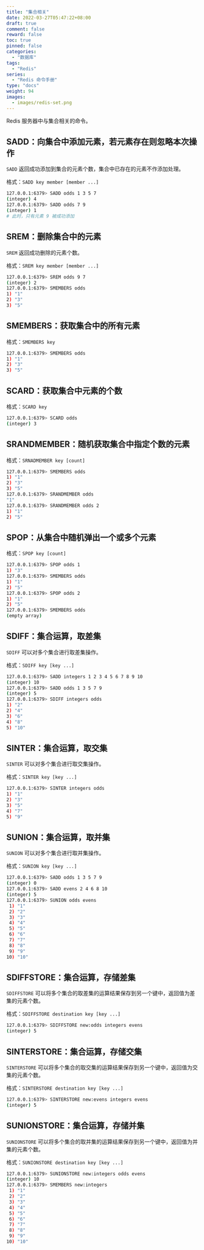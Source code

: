 ```yaml
---
title: "集合相关"
date: 2022-03-27T05:47:22+08:00
draft: true
comment: false
reward: false
toc: true
pinned: false
categories:
  - "数据库"
tags:
  - "Redis"
series:
  - "Redis 命令手册"
type: "docs"
weight: 94
images:
  - images/redis-set.png
---
```


Redis 服务器中与集合相关的命令。

<!--more-->

## SADD：向集合中添加元素，若元素存在则忽略本次操作

`SADD` 返回成功添加到集合的元素个数，集合中已存在的元素不作添加处理。

格式：`SADD key member [member ...]`

```bash
127.0.0.1:6379> SADD odds 1 3 5 7
(integer) 4
127.0.0.1:6379> SADD odds 7 9
(integer) 1
# 此时，只有元素 9 被成功添加
```

## SREM：删除集合中的元素

`SREM` 返回成功删除的元素个数。

格式：`SREM key member [member ...]`

```bash
127.0.0.1:6379> SREM odds 9 7
(integer) 2
127.0.0.1:6379> SMEMBERS odds
1) "1"
2) "3"
3) "5"
```

## SMEMBERS：获取集合中的所有元素

格式：`SMEMBERS key`

```bash
127.0.0.1:6379> SMEMBERS odds
1) "1"
2) "3"
3) "5"
```

## SCARD：获取集合中元素的个数

格式：`SCARD key`

```bash
127.0.0.1:6379> SCARD odds
(integer) 3
```

## SRANDMEMBER：随机获取集合中指定个数的元素

格式：`SRNADMEMBER key [count]`

```bash
127.0.0.1:6379> SMEMBERS odds
1) "1"
2) "3"
3) "5"
127.0.0.1:6379> SRANDMEMBER odds
"1"
127.0.0.1:6379> SRANDMEMBER odds 2
1) "1"
2) "5"
```

## SPOP：从集合中随机弹出一个或多个元素

格式：`SPOP key [count]`

```bash
127.0.0.1:6379> SPOP odds 1
1) "3"
127.0.0.1:6379> SMEMBERS odds
1) "1"
2) "5"
127.0.0.1:6379> SPOP odds 2
1) "1"
2) "5"
127.0.0.1:6379> SMEMBERS odds
(empty array)
```

## SDIFF：集合运算，取差集

`SDIFF` 可以对多个集合进行取差集操作。

格式：`SDIFF key [key ...]`

```bash
127.0.0.1:6379> SADD integers 1 2 3 4 5 6 7 8 9 10
(integer) 10
127.0.0.1:6379> SADD odds 1 3 5 7 9
(integer) 5
127.0.0.1:6379> SDIFF integers odds
1) "2"
2) "4"
3) "6"
4) "8"
5) "10"
```

## SINTER：集合运算，取交集

`SINTER` 可以对多个集合进行取交集操作。

格式：`SINTER key [key ...]`

```bash
127.0.0.1:6379> SINTER integers odds
1) "1"
2) "3"
3) "5"
4) "7"
5) "9"
```

## SUNION：集合运算，取并集

`SUNION` 可以对多个集合进行取并集操作。

格式：`SUNION key [key ...]`

```bash
127.0.0.1:6379> SADD odds 1 3 5 7 9
(integer) 0
127.0.0.1:6379> SADD evens 2 4 6 8 10
(integer) 5
127.0.0.1:6379> SUNION odds evens
 1) "1"
 2) "2"
 3) "3"
 4) "4"
 5) "5"
 6) "6"
 7) "7"
 8) "8"
 9) "9"
10) "10"
```

## SDIFFSTORE：集合运算，存储差集

`SDIFFSTORE` 可以将多个集合的取差集的运算结果保存到另一个键中，返回值为差集的元素个数。

格式：`SDIFFSTORE destination key [key ...]`

```bash
127.0.0.1:6379> SDIFFSTORE new:odds integers evens
(integer) 5
```

## SINTERSTORE：集合运算，存储交集

`SINTERSTORE` 可以将多个集合的取交集的运算结果保存到另一个键中，返回值为交集的元素个数。

格式：`SINTERSTORE destination key [key ...]`

```bash
127.0.0.1:6379> SINTERSTORE new:evens integers evens
(integer) 5
```

## SUNIONSTORE：集合运算，存储并集

`SUNIONSTORE` 可以将多个集合的取并集的运算结果保存到另一个键中，返回值为并集的元素个数。

格式：`SUNIONSTORE destination key [key ...]`

```bash
127.0.0.1:6379> SUNIONSTORE new:integers odds evens
(integer) 10
127.0.0.1:6379> SMEMBERS new:integers
 1) "1"
 2) "2"
 3) "3"
 4) "4"
 5) "5"
 6) "6"
 7) "7"
 8) "8"
 9) "9"
10) "10"
```
